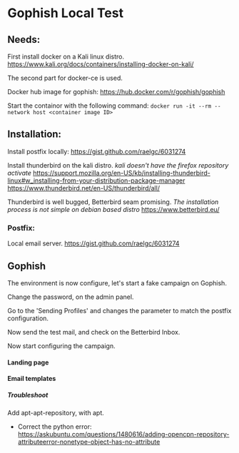 # Gophish Local Test

## Needs:
First install docker on a Kali linux distro.
https://www.kali.org/docs/containers/installing-docker-on-kali/

The second part for docker-ce is used.

Docker hub image for gophish:
https://hub.docker.com/r/gophish/gophish

Start the containor with the following command:
`docker run -it --rm --network host <container image ID>`

## Installation:

Install postfix locally:
https://gist.github.com/raelgc/6031274

Install thunderbird on the kali distro.
*kali doesn't have the firefox repository activate*
https://support.mozilla.org/en-US/kb/installing-thunderbird-linux#w_installing-from-your-distribution-package-manager
https://www.thunderbird.net/en-US/thunderbird/all/

Thunderbird is well bugged, Betterbird seam promising.
*The installation process is not simple on debian based distro*
https://www.betterbird.eu/
### Postfix:

Local email server.
https://gist.github.com/raelgc/6031274

## Gophish

The environment is now configure, let's start a fake campaign on Gophish.

Change the password, on the admin panel.

Go to the 'Sending Profiles' and changes the parameter to match the postfix configuration.

Now send the test mail, and check on the Betterbird Inbox.

Now start configuring the campaign.

#### Landing page

#### Email templates


##### Troubleshoot

Add apt-apt-repository, with apt.
- Correct the python error: https://askubuntu.com/questions/1480616/adding-opencpn-repository-attributeerror-nonetype-object-has-no-attribute
